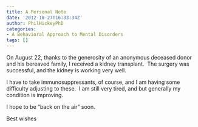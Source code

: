 ```yaml
---
title: A Personal Note
date: '2012-10-27T16:33:34Z'
author: PhilHickeyPhD
categories:
- A Behavioral Approach to Mental Disorders
tags: []
---
```


On August 22, thanks to the generosity of an anonymous deceased donor and his bereaved family, I received a kidney transplant.  The surgery was successful, and the kidney is working very well.

I have to take immunosuppressants, of course, and I am having some difficulty adjusting to these.  I am still very tired, and but generally my condition is improving.

I hope to be “back on the air” soon.

Best wishes